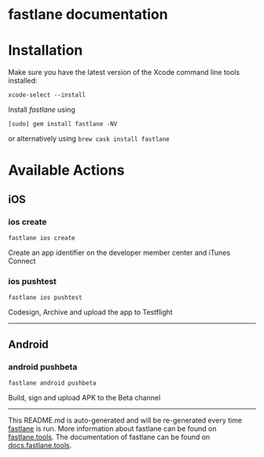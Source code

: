 fastlane documentation
================
# Installation

Make sure you have the latest version of the Xcode command line tools installed:

```
xcode-select --install
```

Install _fastlane_ using
```
[sudo] gem install fastlane -NV
```
or alternatively using `brew cask install fastlane`

# Available Actions
## iOS
### ios create
```
fastlane ios create
```
Create an app identifier on the developer member center and iTunes Connect
### ios pushtest
```
fastlane ios pushtest
```
Codesign, Archive and upload the app to Testflight

----

## Android
### android pushbeta
```
fastlane android pushbeta
```
Build, sign and upload APK to the Beta channel

----

This README.md is auto-generated and will be re-generated every time [fastlane](https://fastlane.tools) is run.
More information about fastlane can be found on [fastlane.tools](https://fastlane.tools).
The documentation of fastlane can be found on [docs.fastlane.tools](https://docs.fastlane.tools).
